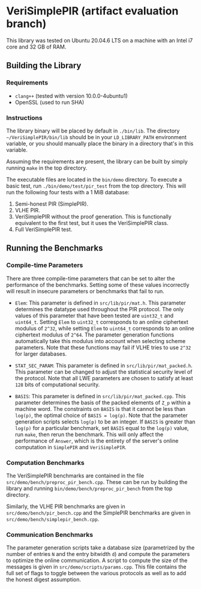 # VeriSimplePIR (artifact evaluation branch)

This library was tested on Ubuntu 20.04.6 LTS on a machine with an Intel i7 core and 32 GB of RAM. 

## Building the Library

### Requirements

- `clang++` (tested with version 10.0.0-4ubuntu1)
- OpenSSL (used to run SHA)

### Instructions

The library binary will be placed by default in `./bin/lib`. The directory `~/VeriSimplePIR/bin/lib` should be in your `LD_LIBRARY_PATH` environment variable, or you should manually place the binary in a directory that's in this variable. 

Assuming the requirements are present, the library can be built by simply running `make` in the top directory. 

The executable files are located in the `bin/demo` directory. To execute a basic test, run `./bin/demo/test/pir_test` from the top directory. This will run the following four tests with a 1 MiB database:
    
1. Semi-honest PIR (SimplePIR).
2. VLHE PIR.
3. VeriSimplePIR without the proof generation. This is functionally equivalent to the first test, but it uses the VeriSimplePIR class.
4. Full VeriSimplePIR test. 

## Running the Benchmarks

### Compile-time Parameters

There are three compile-time parameters that can be set to alter the performance of the benchmarks. Setting some of these values incorrectly will result in insecure parameters or benchmarks that fail to run. 

- `Elem`: This parameter is defined in `src/lib/pir/mat.h`. This parameter determines the datatype used throughout the PIR protocol. The only values of this parameter that have been tested are `uint32_t` and `uint64_t`. Setting `Elem` to `uint32_t` corresponds to an online ciphertext modulus of `2^32`, while setting `Elem` to `uint64_t` corresponds to an online ciphertext modulus of `2^64`. The parameter generation functions automatically take this modulus into account when selecting scheme parameters. Note that these functions may fail if VLHE tries to use `2^32` for larger databases. 

- `STAT_SEC_PARAM`: This parameter is defined in `src/lib/pir/mat_packed.h`. This parameter can be changed to adjust the statistical security level of the protocol. Note that all LWE parameters are chosen to satisfy at least `128` bits of computational security. 

- `BASIS`: This parameter is defined in `src/lib/pir/mat_packed.cpp`. This parameter determines the basis of the packed elements of `Z_p` within a machine word. The constraints on `BASIS` is that it cannot be less than `log(p)`, the optimal choice of `BASIS = log(p)`. Note that the parameter generation scripts selects `log(p)` to be an integer. If `BASIS` is greater than `log(p)` for a particular benchmark, set `BASIS` equal to the `log(p)` value, run `make`, then rerun the benchmark. This will only affect the performance of `Answer`, which is the entirety of the server's online computation in `SimplePIR` and `VeriSimplePIR`. 

### Computation Benchmarks

The VeriSimplePIR benchmarks are contained in the file `src/demo/bench/preproc_pir_bench.cpp`. These can be run by building the library and running `bin/demo/bench/preproc_pir_bench` from the top directory. 

Similarly, the VLHE PIR benchmarks are given in `src/demo/bench/pir_bench.cpp` and the SimplePIR benchmarks are given in `src/demo/bench/simplepir_bench.cpp`.

### Communication Benchmarks

The parameter generation scripts take a database size (parametrized by the number of entries `N` and the entry bitwidth `d`) and compute the parameters to optimize the online communication. A script to compute the size of the messages is given in `src/demo/scripts/params.cpp`. This file contains the full set of flags to toggle between the various protocols as well as to add the honest digest assumption. 